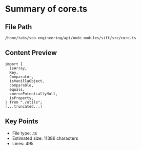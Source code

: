 # Summary of core.ts
  
## File Path
`/home/tabs/seo-engineering/api/node_modules/sift/src/core.ts`

## Content Preview
```
import {
  isArray,
  Key,
  Comparator,
  isVanillaObject,
  comparable,
  equals,
  coercePotentiallyNull,
  isProperty,
} from "./utils";
[...truncated...]
```

## Key Points
- File type: .ts
- Estimated size: 11386 characters
- Lines: 495
